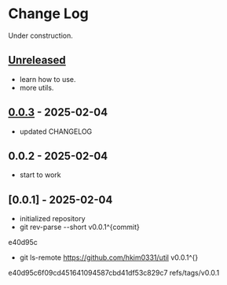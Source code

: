 # Change Log

Under construction.

## [Unreleased]

- learn how to use.
- more utils.


## [0.0.3] - 2025-02-04

- updated CHANGELOG

## 0.0.2 - 2025-02-04

- start to work

## [0.0.1] - 2025-02-04

- initialized repository
- git rev-parse --short v0.0.1^{commit}

e40d95c

- git ls-remote https://github.com/hkim0331/util v0.0.1^{}

e40d95c6f09cd451641094587cbd41df53c829c7    refs/tags/v0.0.1


[Unreleased]: https://github.com/hkim0331/util/compare/0.0.1...HEAD
[0.0.3]: https://github.com/hkim0331/util/compare/0.0.1...0.0.3
